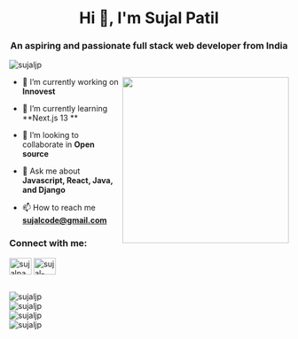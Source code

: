 <h1 align="center">Hi 👋, I'm Sujal Patil</h1>
<h3 align="center">An aspiring and passionate full stack web developer from India</h3>

<p align="left"> <img src="https://komarev.com/ghpvc/?username=sujaljp&label=Profile%20views&color=0e75b6&style=flat" alt="sujaljp" /> </p>
<img align="right" src="https://physicsgurukul.files.wordpress.com/2019/02/character-1.gif" width="300"/>

- 🔭 I’m currently working on **Innovest**

- 🌱 I’m currently learning **Next.js 13 **

- 👯 I’m looking to collaborate in **Open source**

- 💬 Ask me about **Javascript, React, Java, and Django**

- 📫 How to reach me **sujalcode@gmail.com**

<h3 align="left">Connect with me:</h3>
<p align="left">
<a href="https://twitter.com/sujalpa90094497" target="blank"><img align="center" src="https://raw.githubusercontent.com/rahuldkjain/github-profile-readme-generator/master/src/images/icons/Social/twitter.svg" alt="sujalpa90094497" height="30" width="40" /></a>
<a href="https://linkedin.com/in/sujal-patil-7459b8215" target="blank"><img align="center" src="https://raw.githubusercontent.com/rahuldkjain/github-profile-readme-generator/master/src/images/icons/Social/linked-in-alt.svg" alt="sujal-patil-7459b8215" height="30" width="40" /></a>
</p>

<!-- <h3 align="left">Languages and Tools:</h3>
<p align="left"> <a href="https://getbootstrap.com" target="_blank" rel="noreferrer"> <img src="https://raw.githubusercontent.com/devicons/devicon/master/icons/bootstrap/bootstrap-plain-wordmark.svg" alt="bootstrap" width="40" height="40"/> </a> <a href="https://www.cprogramming.com/" target="_blank" rel="noreferrer"> <img src="https://raw.githubusercontent.com/devicons/devicon/master/icons/c/c-original.svg" alt="c" width="40" height="40"/> </a> <a href="https://www.w3schools.com/css/" target="_blank" rel="noreferrer"> <img src="https://raw.githubusercontent.com/devicons/devicon/master/icons/css3/css3-original-wordmark.svg" alt="css3" width="40" height="40"/> </a> <a href="https://www.djangoproject.com/" target="_blank" rel="noreferrer"> <img src="https://raw.githubusercontent.com/devicons/devicon/master/icons/django/django-original.svg" alt="django" width="40" height="40"/> </a> <a href="https://expressjs.com" target="_blank" rel="noreferrer"> <img src="https://raw.githubusercontent.com/devicons/devicon/master/icons/express/express-original-wordmark.svg" alt="express" width="40" height="40"/> </a> <a href="https://www.figma.com/" target="_blank" rel="noreferrer"> <img src="https://www.vectorlogo.zone/logos/figma/figma-icon.svg" alt="figma" width="40" height="40"/> </a> <a href="https://firebase.google.com/" target="_blank" rel="noreferrer"> <img src="https://www.vectorlogo.zone/logos/firebase/firebase-icon.svg" alt="firebase" width="40" height="40"/> </a> <a href="https://www.w3.org/html/" target="_blank" rel="noreferrer"> <img src="https://raw.githubusercontent.com/devicons/devicon/master/icons/html5/html5-original-wordmark.svg" alt="html5" width="40" height="40"/> </a> <a href="https://www.java.com" target="_blank" rel="noreferrer"> <img src="https://raw.githubusercontent.com/devicons/devicon/master/icons/java/java-original.svg" alt="java" width="40" height="40"/> </a> <a href="https://developer.mozilla.org/en-US/docs/Web/JavaScript" target="_blank" rel="noreferrer"> <img src="https://raw.githubusercontent.com/devicons/devicon/master/icons/javascript/javascript-original.svg" alt="javascript" width="40" height="40"/> </a> <a href="https://nodejs.org" target="_blank" rel="noreferrer"> <img src="https://raw.githubusercontent.com/devicons/devicon/master/icons/nodejs/nodejs-original-wordmark.svg" alt="nodejs" width="40" height="40"/> </a> <a href="https://www.python.org" target="_blank" rel="noreferrer"> <img src="https://raw.githubusercontent.com/devicons/devicon/master/icons/python/python-original.svg" alt="python" width="40" height="40"/> </a> <a href="https://reactjs.org/" target="_blank" rel="noreferrer"> <img src="https://raw.githubusercontent.com/devicons/devicon/master/icons/react/react-original-wordmark.svg" alt="react" width="40" height="40"/> </a> </p> -->
<br>
<img src="https://github-readme-stats.vercel.app/api/top-langs?username=sujaljp&show_icons=true&locale=en&layout=compact" alt="sujaljp" />
<br>
<img src="https://github-readme-stats.vercel.app/api?username=sujaljp&show_icons=true&locale=en" alt="sujaljp" />
<br>
<img align="center" src="https://github-readme-streak-stats.herokuapp.com/?user=sujaljp&" alt="sujaljp" />
<br>
<img align="center" src="https://leetcode.card.workers.dev/sujaljp?theme=dark&font=source_code_pro&extension=null" alt="sujaljp" />

